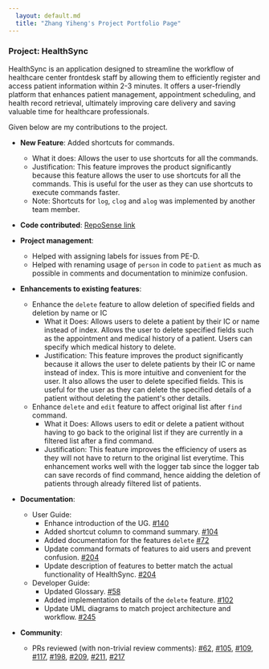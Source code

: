 ```yaml
---
  layout: default.md
  title: "Zhang Yiheng's Project Portfolio Page"
---
```


### Project: HealthSync
HealthSync is an application designed to streamline the workflow of healthcare center frontdesk staff by allowing them to efficiently register and access patient information within 2-3 minutes. It offers a user-friendly platform that enhances patient management, appointment scheduling, and health record retrieval, ultimately improving care delivery and saving valuable time for healthcare professionals.

Given below are my contributions to the project.

* **New Feature**: Added shortcuts for commands.
  * What it does: Allows the user to use shortcuts for all the commands.
  * Justification: This feature improves the product significantly because this feature allows the user to use shortcuts for all the commands. This is useful for the user as they can use shortcuts to execute commands faster.
  * Note: Shortcuts for `log`, `clog` and `alog` was implemented by another team member.

* **Code contributed**: [RepoSense link](https://nus-cs2103-ay2324s1.github.io/tp-dashboard/?search=nubnubyas&breakdown=false&sort=groupTitle%20dsc&sortWithin=title&since=2023-09-22&timeframe=commit&mergegroup=&groupSelect=groupByRepos)

* **Project management**:
  * Helped with assigning labels for issues from PE-D.
  * Helped with renaming usage of `person` in code to `patient` as much as possible in comments and documentation to minimize confusion.

* **Enhancements to existing features**:

  * Enhance the `delete` feature to allow deletion of specified fields and deletion by name or IC
    * What it Does: Allows users to delete a patient by their IC or name instead of index. Allows the user to delete specified fields such as the appointment and medical history of a patient. Users can specify which medical history to delete.
    * Justification: This feature improves the product significantly because it allows the user to delete patients by their IC or name instead of index. This is more intuitive and convenient for the user. It also allows the user to delete specified fields. This is useful for the user as they can delete the specified details of a patient without deleting the patient's other details.
  * Enhance `delete` and `edit` feature to affect original list after `find` command.
    * What it Does: Allows users to edit or delete a patient without having to go back to the original list if they are currently in a filtered list after a find command.
    * Justification: This feature improves the efficiency of users as they will not have to return to the original list everytime. This enhancement works well with the logger tab since the logger tab can save records of find command, hence aidding the deletion of patients through already filtered list of patients.


* **Documentation**:
  * User Guide:
    * Enhance introduction of the UG. [\#140](https://github.com/AY2324S1-CS2103T-T14-3/tp/pull/140)
    * Added shortcut column to command summary. [\#104](https://github.com/AY2324S1-CS2103T-T14-3/tp/pull/104)
    * Added documentation for the features `delete` [\#72](https://github.com/AY2324S1-CS2103T-T14-3/tp/pull/72)
    * Update command formats of features to aid users and prevent confusion. [\#204](https://github.com/AY2324S1-CS2103T-T14-3/tp/pull/204)
    * Update description of features to better match the actual functionality of HealthSync. [\#204](https://github.com/AY2324S1-CS2103T-T14-3/tp/pull/204)
  * Developer Guide:
    * Updated Glossary. [\#58](https://github.com/AY2324S1-CS2103T-T14-3/tp/pull/58)
    * Added implementation details of the `delete` feature. [\#102](https://github.com/AY2324S1-CS2103T-T14-3/tp/pull/102)
    * Update UML diagrams to match project architecture and workflow. [\#245](https://github.com/AY2324S1-CS2103T-T14-3/tp/pull/245)

* **Community**:
  * PRs reviewed (with non-trivial review comments): [\#62](https://github.com/AY2324S1-CS2103T-T14-3/tp/pull/62), [\#105](https://github.com/AY2324S1-CS2103T-T14-3/tp/pull/105), [\#109](https://github.com/AY2324S1-CS2103T-T14-3/tp/pull/109), [\#117](https://github.com/AY2324S1-CS2103T-T14-3/tp/pull/117), [\#198](https://github.com/AY2324S1-CS2103T-T14-3/tp/pull/198), [\#209](https://github.com/AY2324S1-CS2103T-T14-3/tp/pull/209), [\#211](https://github.com/AY2324S1-CS2103T-T14-3/tp/pull/211), [\#217](https://github.com/AY2324S1-CS2103T-T14-3/tp/pull/217)
